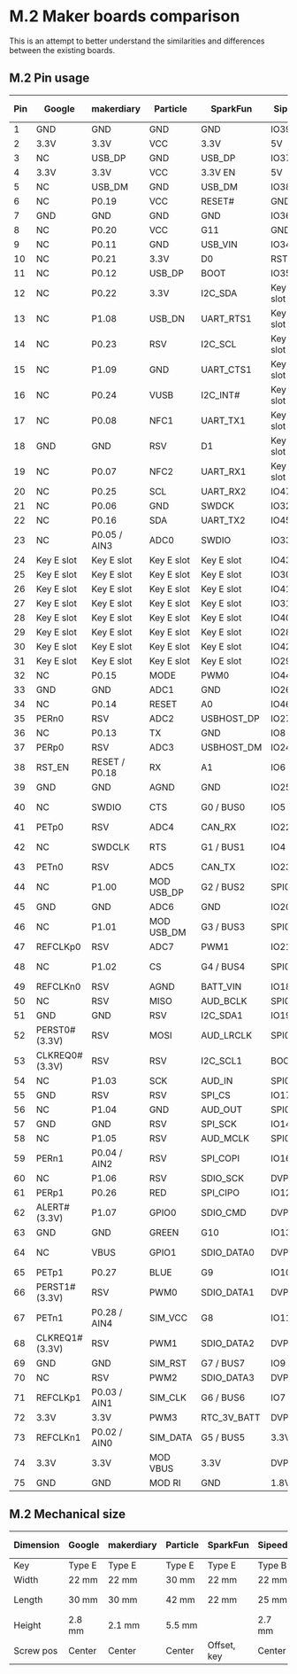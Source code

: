 # M.2 Maker boards comparison

This is an attempt to better understand the similarities and differences between the existing boards.

## M.2 Pin usage

| Pin | Google          | makerdiary    | Particle   | SparkFun    | Sipeed     | WRTnode    | SNAPZZ gen.1 |
| --- | --------------- | ------------- | ---------- | ----------- | ---------- | ---------- | ------------ |
| 1   | GND             | GND           | GND        | GND         | IO39       | UART1_RX   | GND          |
| 2   | 3.3V            | 3.3V          | VCC        | 3.3V        | 5V         | 3.3V.      | 3.3V         |
| 3   | NC              | USB_DP        | GND        | USB_DP      | IO37       | GND        | NC           |
| 4   | 3.3V            | 3.3V          | VCC        | 3.3V EN     | 5V         | 3.3V       | 3.3V         |
| 5   | NC              | USB_DM        | GND        | USB_DM      | IO38       | GND        | NC           |
| 6   | NC              | P0.19         | VCC        | RESET#      | GND        | UART1_TX   | NC           |
| 7   | GND             | GND           | GND        | GND         | IO36       | USB_DP     | NC           |
| 8   | NC              | P0.20         | VCC        | G11         | GND        | WLED       | NC           |
| 9   | NC              | P0.11         | GND        | USB_VIN     | IO34       | USB_DM     | NC           |
| 10  | NC              | P0.21         | 3.3V       | D0          | RST        | LINK0      | NC           |
| 11  | NC              | P0.12         | USB_DP     | BOOT        | IO35       | GND        | NC           |
| 12  | NC              | P0.22         | 3.3V       | I2C_SDA     | Key B slot | Key B slot | NC           |
| 13  | NC              | P1.08         | USB_DN     | UART_RTS1   | Key B slot | Key B slot | NC           |
| 14  | NC              | P0.23         | RSV        | I2C_SCL     | Key B slot | Key B slot | NC           |
| 15  | NC              | P1.09         | GND        | UART_CTS1   | Key B slot | Key B slot | NC           |
| 16  | NC              | P0.24         | VUSB       | I2C_INT#    | Key B slot | Key B slot | NC           |
| 17  | NC              | P0.08         | NFC1       | UART_TX1    | Key B slot | Key B slot | NC           |
| 18  | GND             | GND           | RSV        | D1          | Key B slot | Key B slot | NC           |
| 19  | NC              | P0.07         | NFC2       | UART_RX1    | Key B slot | Key B slot | NC           |
| 20  | NC              | P0.25         | SCL        | UART_RX2    | IO47       | LINK1      | NC           |
| 21  | NC              | P0.06         | GND        | SWDCK       | IO32       | LINK2      | NC           |
| 22  | NC              | P0.16         | SDA        | UART_TX2    | IO45       | LINK3      | NC           |
| 23  | NC              | P0.05 / AIN3  | ADC0       | SWDIO       | IO33       | LINK4      | GPIO-0       |
| 24  | Key E slot      | Key E slot    | Key E slot | Key E slot  | IO43       | RXIP0      | Key E slot   |
| 25  | Key E slot      | Key E slot    | Key E slot | Key E slot  | IO30       | REF_CLK0   | Key E slot   |
| 26  | Key E slot      | Key E slot    | Key E slot | Key E slot  | IO41       | RXIN0      | Key E slot   |
| 27  | Key E slot      | Key E slot    | Key E slot | Key E slot  | IO31       | GND        | Key E slot   |
| 28  | Key E slot      | Key E slot    | Key E slot | Key E slot  | IO40       | TXOP0      | Key E slot   |
| 29  | Key E slot      | Key E slot    | Key E slot | Key E slot  | IO28       | TXON4      | Key E slot   |
| 30  | Key E slot      | Key E slot    | Key E slot | Key E slot  | IO42       | TXON0      | Key E slot   |
| 31  | Key E slot      | Key E slot    | Key E slot | Key E slot  | IO29       | TXOP4      | Key E slot   |
| 32  | NC              | P0.15         | MODE       | PWM0        | IO44       | RXIN4      | NC           |
| 33  | GND             | GND           | ADC1       | GND         | IO26       | GND        | NC           |
| 34  | NC              | P0.14         | RESET      | A0          | IO46       | RXIP4      | NC           |
| 35  | PERn0           | RSV           | ADC2       | USBHOST_DP  | IO27       | RXIN3      | NC           |
| 36  | NC              | P0.13         | TX         | GND         | IO8        | TXON3      | NC           |
| 37  | PERp0           | RSV           | ADC3       | USBHOST_DM  | IO24       | RXIP3      | NC           |
| 38  | RST_EN          | RESET / P0.18 | RX         | A1          | IO6        | TXOP3      | IO4          |
| 39  | GND             | GND           | AGND       | GND         | IO25       | GND        | NC           | 
| 40  | NC              | SWDIO         | CTS        | G0 / BUS0   | IO5        | TXON2      | USB/TTL-TX   |
| 41  | PETp0           | RSV           | ADC4       | CAN_RX      | IO22       | PCIE_TXN   | NC           |
| 42  | NC              | SWDCLK        | RTS        | G1 / BUS1   | IO4        | TXOP2      | USB/TTL-RX   |
| 43  | PETn0           | RSV           | ADC5       | CAN_TX      | IO23       | PCIE_TXP   | IO3          |
| 44  | NC              | P1.00         | MOD USB_DP | G2 / BUS2   | SPI0_D7    | RXIN2      | NC           |
| 45  | GND             | GND           | ADC6       | GND         | IO20       | GND        | NC           |
| 46  | NC              | P1.01         | MOD USB_DM | G3 / BUS3   | SPI0_D6    | RXIP2      | NC           |
| 47  | REFCLKp0        | RSV           | ADC7       | PWM1        | IO21       | PCIE_RXN   | USB-DN       |
| 48  | NC              | P1.02         | CS         | G4 / BUS4   | SPI0_D5    | GPIO0      | USB-tgt-sel  |
| 49  | REFCLKn0        | RSV           | AGND       | BATT_VIN    | IO18       | PCIE_RXP   | USB-DP       |
| 50  | NC              | RSV           | MISO       | AUD_BCLK    | SPI0_D4    | PERSTN     | NC           |
| 51  | GND             | GND           | RSV        | I2C_SDA1    | IO19       | GND        | NC           |
| 52  | PERST0# (3.3V)  | RSV           | MOSI       | AUD_LRCLK   | SPI0_D3    | RXIN1      | NC           |
| 53  | CLKREQ0# (3.3V) | RSV           | RSV        | I2C_SCL1    | BOOT       | PCIE_CKN   | I2C_SCL1     |
| 54  | NC              | P1.03         | SCK        | AUD_IN      | SPI0_D2    | RXIP1      | NC           |
| 55  | GND             | RSV           | RSV        | SPI_CS      | IO17       | PCIE_CKP   | I2C_SDA1     |
| 56  | NC              | P1.04         | GND        | AUD_OUT     | SPI0_D1    | TXON1      | NC           |
| 57  | GND             | GND           | RSV        | SPI_SCK     | IO14       | GND        | NC           |
| 58  | NC              | P1.05         | RSV        | AUD_MCLK    | SPI0_D0    | TXOP1      | I2C_SDA      |
| 59  | PERn1           | P0.04 / AIN2  | RSV        | SPI_COPI    | IO16       | UART0_RX   | NC           |
| 60  | NC              | P1.06         | RSV        | SDIO_SCK    | DVP_D0     | UART0_TX   | I2C_SCL      |
| 61  | PERp1           | P0.26         | RED        | SPI_CIPO    | IO12       | SPI_MOSI   | NC           |
| 62  | ALERT# (3.3V)   | P1.07         | GPIO0      | SDIO_CMD    | DVP_D1     | SPI_MISO   | NC           |
| 63  | GND             | GND           | GREEN      | G10         | IO13       | SPI_CLK    | NC           |
| 64  | NC              | VBUS          | GPIO1      | SDIO_DATA0  | DVP_D2     | SPI_CS1    | Mod-RST/EN   |
| 65  | PETp1           | P0.27         | BLUE       | G9          | IO10       | SDA        | NC           |
| 66  | PERST1# (3.3V)  | RSV           | PWM0       | SDIO_DATA1  | DVP_D3     | SCLK       | NC           |
| 67  | PETn1           | P0.28 / AIN4  | SIM_VCC    | G8          | IO11       | I2S_CLK    | NC           |
| 68  | CLKREQ1# (3.3V) | RSV           | PWM1       | SDIO_DATA2  | DVP_D4     | I2S_WS     | IO2          |
| 69  | GND             | GND           | SIM_RST    | G7 / BUS7   | IO9        | I2S_SDO    | NC           |
| 70  | NC              | RSV           | PWM2       | SDIO_DATA3  | DVP_D5     | 3.3V       | IO1          |
| 71  | REFCLKp1        | P0.03 / AIN1  | SIM_CLK    | G6 / BUS6   | IO7        | GND        | NC           |
| 72  | 3.3V            | 3.3V          | PWM3       | RTC_3V_BATT | DVP_D6     | 3.3V       | 3.3V         |
| 73  | REFCLKn1        | P0.02 / AIN0  | SIM_DATA   | G5 / BUS5   | 3.3V       | GND        | NC           |
| 74  | 3.3V            | 3.3V          | MOD VBUS   | 3.3V        | DVP_D7     | 3.3V       | 3.3V         |
| 75  | GND             | GND           | MOD RI     | GND         | 1.8V       | I2S_SDI    | NC           |

## M.2 Mechanical size

| Dimension | Google    | makerdiary    | Particle   | SparkFun    | Sipeed     | WRTnode    | SNAPZZ gen.1 |
| --------- | --------- | ------------- | ---------- | ----------- | ---------- | ---------- | ------------ |
| Key       | Type E    | Type E        | Type E     | Type E      | Type B     | Type B     | Type E       |
| Width     | 22 mm     | 22 mm         | 30 mm      | 22 mm       | 22 mm      | 22 mm      | 22 mm        |
| Length    | 30 mm     | 30 mm         | 42 mm      | 22 mm       | 25 mm      | 42 mm      | 30 / 40 mm   |
| Height    | 2.8 mm    | 2.1 mm        | 5.5 mm     |             | 2.7 mm     | 3.5 mm     | 1.8 mm       |
| Screw pos | Center    | Center        | Center     | Offset, key | Center     | Center     | Centre       |
